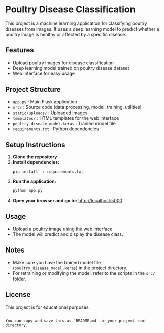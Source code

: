 # Poultry Disease Classification

This project is a machine learning application for classifying poultry diseases from images. It uses a deep learning model to predict whether a poultry image is healthy or affected by a specific disease.

## Features
- Upload poultry images for disease classification
- Deep learning model trained on poultry disease dataset
- Web interface for easy usage

## Project Structure
- `app.py` : Main Flask application
- `src/` : Source code (data processing, model, training, utilities)
- `static/uploads/` : Uploaded images
- `templates/` : HTML templates for the web interface
- `poultry_disease_model.keras` : Trained model file
- `requirements.txt` : Python dependencies

## Setup Instructions
1. **Clone the repository**
2. **Install dependencies:**
   ```bash
   pip install -r requirements.txt
   ```
3. **Run the application:**
   ```bash
   python app.py
   ```
4. **Open your browser and go to:**
   [http://localhost:5000](http://localhost:5000)

## Usage
- Upload a poultry image using the web interface.
- The model will predict and display the disease class.

## Notes
- Make sure you have the trained model file (`poultry_disease_model.keras`) in the project directory.
- For retraining or modifying the model, refer to the scripts in the `src/` folder.

## License
This project is for educational purposes.
```

You can copy and save this as `README.md` in your project root directory.
        